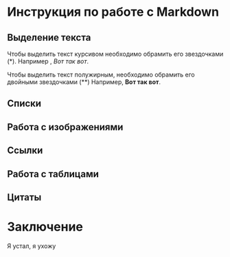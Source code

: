 # Инструкция по работе с Markdown
  
## Выделение текста

Чтобы выделить текст курсивом необходимо обрамить его звездочками (*). Например , *Вот так вот*.

Чтобы выделить текст полужирным, необходимо обрамить его двойными звездочками (**)
Например, **Вот так вот**.


## Списки   

## Работа с изображениями

## Ссылки   

## Работа с таблицами   

## Цитаты

# Заключение

Я устал, я ухожу
